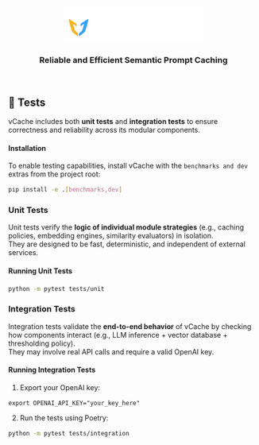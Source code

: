 <br>
<p align="center">
  <picture>
    <source media="(prefers-color-scheme: dark)" srcset="./../docs/vCache_Logo_For_Dark_Background.png">
    <source media="(prefers-color-scheme: light)" srcset="./../docs/vCache_Logo_For_Light_Background.png">
    <!-- Fallback -->
    <img alt="vCache" src="./../docs/vCache_Logo_For_Dark_Background.png" width="55%">
  </picture>
</p>


<h3 align="center">
Reliable and Efficient Semantic Prompt Caching
</h3>
<br>

## 🧪 Tests

vCache includes both **unit tests** and **integration tests** to ensure correctness and reliability across its modular components.


#### Installation

To enable testing capabilities, install vCache with the `benchmarks and dev` extras from the project root:

```bash
pip install -e .[benchmarks,dev]
```


### Unit Tests

Unit tests verify the **logic of individual module strategies** (e.g., caching policies, embedding engines, similarity evaluators) in isolation.  
They are designed to be fast, deterministic, and independent of external services.

#### Running Unit Tests

```bash
python -m pytest tests/unit 
```


### Integration Tests

Integration tests validate the **end-to-end behavior** of vCache by checking how components interact (e.g., LLM inference + vector database + thresholding policy).  
They may involve real API calls and require a valid OpenAI key.

#### Running Integration Tests

1. Export your OpenAI key:

```env
export OPENAI_API_KEY="your_key_here"
```

2. Run the tests using Poetry:

```bash
python -m pytest tests/integration
```
